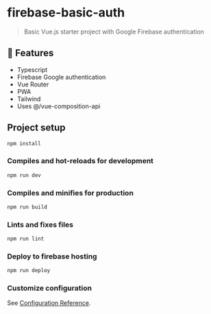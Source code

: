 # firebase-basic-auth

> Basic Vue.js starter project with Google Firebase authentication

## 🚀 Features

- Typescript
- Firebase Google authentication
- Vue Router
- PWA
- Tailwind
- Uses @/vue-composition-api

## Project setup

```bash
npm install
```

### Compiles and hot-reloads for development

```bash
npm run dev
```

### Compiles and minifies for production

```bash
npm run build
```

### Lints and fixes files

```bash
npm run lint
```

### Deploy to firebase hosting

```bash
npm run deploy
```

### Customize configuration

See [Configuration Reference](https://cli.vuejs.org/config/).
